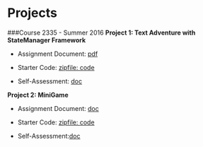 # Projects
###Course 2335 - Summer 2016 
**Project 1:  Text Adventure with StateManager Framework**

* Assignment Document: [pdf](https://utdallas.box.com/v/Project1-Assignment)

* Starter Code: [zipfile:  code](https://utdallas.box.com/v/Project1-StarterCode)

* Self-Assessment: [doc](https://utdallas.box.com/v/selfAssessment)



**Project 2:  MiniGame**

* Assignment Document: [doc](https://utdallas.box.com/v/assignment-document)

* Starter Code: [zipfile: code](https://utdallas.box.com/v/miniGame-StarterCode)

* Self-Assessment:[doc](https://utdallas.box.com/v/selfAssessment-Project2) 



